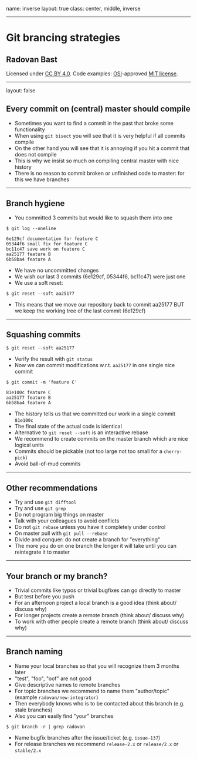 name: inverse
layout: true
class: center, middle, inverse

---

# Git brancing strategies

## Radovan Bast

Licensed under [CC BY 4.0](https://creativecommons.org/licenses/by/4.0/).
Code examples: [OSI](http://opensource.org)-approved [MIT license](http://opensource.org/licenses/mit-license.html).

---

layout: false

## Every commit on (central) master should compile

- Sometimes you want to find a commit in the past that broke some functionality
- When using `git bisect` you will see that it is very helpful if all commits compile
- On the other hand you will see that it is annoying if you hit a commit that does not compile
- This is why we insist so much on compiling central master with nice history
- There is no reason to commit broken or unfinished code to master: for this we have branches

---

## Branch hygiene

- You committed 3 commits but would like to squash them into one

```shell
$ git log --oneline

6e129cf documentation for feature C
05344f6 small fix for feature C
bc11c47 save work on feature C
aa25177 feature B
6b58ba4 feature A
```

- We have no uncommitted changes
- We wish our last 3 commits (6e129cf, 05344f6, bc11c47) were just one
- We use a soft reset:

```shell
$ git reset --soft aa25177
```

- This means that we move our repository back to commit aa25177
  BUT we keep the working tree of the last commit (6e129cf)

---

## Squashing commits

```shell
$ git reset --soft aa25177
```

- Verify the result with `git status`
- Now we can commit modifications w.r.t. `aa25177` in one single nice commit

```shell
$ git commit -m 'feature C'

81e100c feature C
aa25177 feature B
6b58ba4 feature A
```

- The history tells us that we committed our work in a single commit `81e100c`
- The final state of the actual code is identical
- Alternative to `git reset --soft` is an interactive rebase
- We recommend to create commits on the master branch which are nice logical
  units
- Commits should be pickable (not too large not too small for a `cherry-pick`)
- Avoid ball-of-mud commits

---

## Other recommendations

- Try and use `git difftool`
- Try and use `git grep`
- Do not program big things on master
- Talk with your colleagues to avoid conflicts
- Do not `git rebase` unless you have it completely under control
- On master pull with `git pull --rebase`
- Divide and conquer: do not create a branch for "everything"
- The more you do on one branch the longer it will take until you can reintegrate it to master

---

## Your branch or my branch?

- Trivial commits like typos or trivial bugfixes can go directly to master
- But test before you push
- For an afternoon project a local branch is a good idea (think about/ discuss why)
- For longer projects create a remote branch (think about/ discuss why)
- To work with other people create a remote branch (think about/ discuss why)

---

## Branch naming

- Name your local branches so that you will recognize them 3 months later
- "test", "foo", "oof" are not good
- Give descriptive names to remote branches
- For topic branches we recommend to name them "author/topic" (example `radovan/new-integrator`)
- Then everybody knows who is to be contacted about this branch (e.g. stale branches)
- Also you can easily find "your" branches

```shell
$ git branch -r | grep radovan
```

- Name bugfix branches after the issue/ticket (e.g. `issue-137`)
- For release branches we recommend `release-2.x` or `release/2.x` or `stable/2.x`
